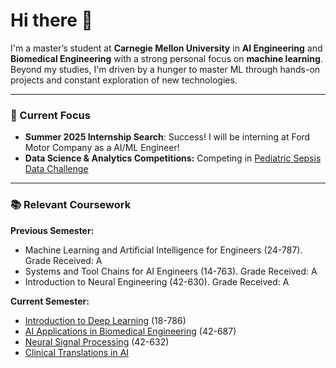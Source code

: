 # Hi there 🌱

I'm a master’s student at **Carnegie Mellon University** in **AI Engineering** and **Biomedical Engineering** with a strong personal focus on **machine learning**. Beyond my studies, I'm driven by a hunger to master ML through hands-on projects and constant exploration of new technologies.

---

### 🌟 Current Focus
- **Summer 2025 Internship Search**: Success! I will be interning at Ford Motor Company as a AI/ML Engineer!
- **Data Science & Analytics Competitions:** Competing in [Pediatric Sepsis Data Challenge](https://sepsis.ubc.ca/research/current-research-projects/pediatric-sepsis-data-challenge)
---

### 📚 Relevant Coursework

**Previous Semester:**
- Machine Learning and Artificial Intelligence for Engineers (24-787). Grade Received: A
- Systems and Tool Chains for AI Engineers (14-763). Grade Received: A
- Introduction to Neural Engineering (42-630). Grade Received: A

**Current Semester:**
- [Introduction to Deep Learning](https://18-786.github.io/) (18-786)
- [AI Applications in Biomedical Engineering](http://coursecatalog.web.cmu.edu/schools-colleges/collegeofengineering/departmentofbiomedicalengineering/courses/) (42-687)
- [Neural Signal Processing](https://github.com/CMU-HKN/CMU-ECE-CS-Guide/blob/master/electives/18698.md?utm_source=perplexity) (42-632)
- [Clinical Translations in AI](https://github.com/user-attachments/assets/a760a0dd-aece-4850-b17a-3cf0c38dd5d3)

